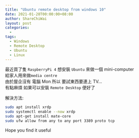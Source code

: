 ```yaml
---
title: "Ubuntu remote desktop from windows 10"
date: 2021-01-28T00:00:00+08:00
author: ShareChiWai
layout: post
categories:
  -
tags:
  - Windows
  - Remote Desktop
  - Ubuntu
  - Linux
---
```


最近買了隻 `RaspberryPi 4` 想安裝 `Ubuntu` 來做一個 mini-computer  
給家人用來做`media centre`  
由於屋企沒有 電腦 Mon 所以 要試東西要連上 TV...  
有點麻煩 如果可以安裝 `Remote Desktop` 便好了

解決方法:

```bash
sudo apt install xrdp
sudo systemctl enable --now xrdp
sudo apt-get install mate-core
sudo ufw allow from any to any port 3389 proto tcp
```

Hope you find it useful

